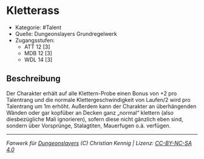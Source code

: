 <!---
Dies ist ein Fanwerk für DUNGEONSLAYERS (C) von Christian Kennig

Quellen:      [Dungeonslayers Grundregelwerk](https://www.f-space.de/ds4/downloads.html)
              [Talentbeschreibungen](https://www.f-space.de/ds4/tools-talentcards.html)
License:      [CC-BY-NC-SA 4.0](https://creativecommons.org/licenses/by-nc-sa/4.0/deed.de)
Richtlinien:  [Fanwerkrichtlinien](https://www.dungeonslayers.net/fanwerk-richtlinien/)
Autor:        Zauberlehrling
-->

  
# Kletterass  
- Kategorie: #Talent  
- Quelle: Dungeonslayers Grundregelwerk  
- Zugangsstufen:  
  - ATT 12 [3]  
  - MDB 12 [3]  
  - WDL 14 [3]  

## Beschreibung  
Der Charakter erhält auf alle Klettern-Probe einen Bonus von +2 pro Talentrang und die normale Klettergeschwindigkeit von Laufen/2 wird pro Talentrang um 1m erhöht. Außerdem kann der Charakter an überhängenden Wänden oder gar kopfüber an Decken ganz „normal“ klettern (also diesbezügliche Mali ignorieren), sofern diese nicht gänzlich eben sind, sondern über Vorsprünge, Stalagtiten, Mauerfugen o.ä. verfügen.


___  
*Fanwerk für [Dungeonslayers](https://www.dungeonslayers.net/) (C) Christian Kennig | Lizenz: [CC-BY-NC-SA 4.0](https://creativecommons.org/licenses/by-nc-sa/4.0/deed.de)*  